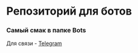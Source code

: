 # Репозиторий  для ботов
### Самый смак в папке **Bots**
Для связи - [Telegram](https://t.me/oolllEWREYllloo)
